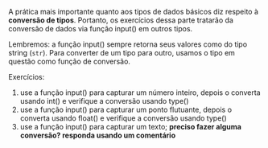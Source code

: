 A prática mais importante quanto aos tipos de dados básicos diz respeito à **conversão de tipos**. Portanto, os exercícios dessa parte tratarão da conversão de dados via função input() em outros tipos.

Lembremos: a função input() sempre retorna seus valores como do tipo string (```str```). Para converter de um tipo para outro, usamos o tipo em questão como função de conversão.

Exercícios:

1) use a função input() para capturar um número inteiro, depois o converta usando int() e verifique a conversão usando type()
2) use a função input() para capturar um ponto flutuante, depois o converta usando float() e verifique a conversão usando type()
3) use a função input() para capturar um texto; **preciso fazer alguma conversão? responda usando um comentário**
